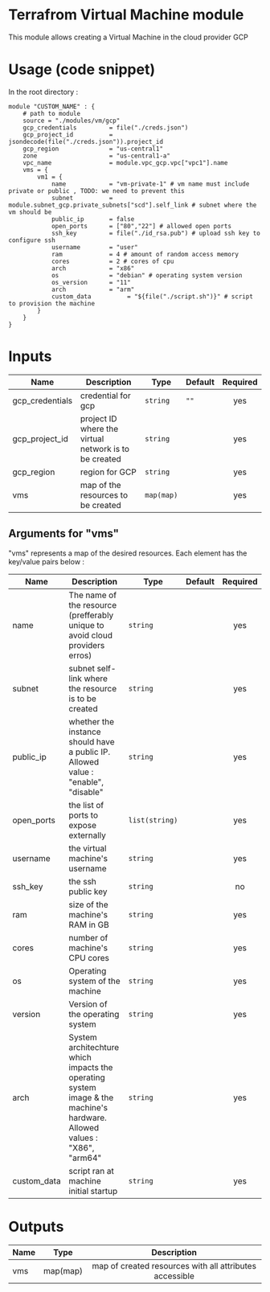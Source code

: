 # Terrafrom Virtual Machine module
This module allows creating a Virtual Machine in the cloud provider GCP

# Usage (code snippet)
In the root directory : 

    module "CUSTOM_NAME" : {
        # path to module
        source = "./modules/vm/gcp"
        gcp_credentials         = file("./creds.json")
        gcp_project_id          = jsondecode(file("./creds.json")).project_id
        gcp_region              = "us-central1"
        zone                    = "us-central1-a"
        vpc_name                = module.vpc_gcp.vpc["vpc1"].name
        vms = {
            vm1 = {
                name            = "vm-private-1" # vm name must include private or public , TODO: we need to prevent this
                subnet          = module.subnet_gcp.private_subnets["scd"].self_link # subnet where the vm should be 
                public_ip       = false
                open_ports      = ["80","22"] # allowed open ports 
                ssh_key         = file("./id_rsa.pub") # upload ssh key to configure ssh
                username        = "user"
                ram             = 4 # amount of random access memory
                cores           = 2 # cores of cpu
                arch            = "x86"
                os              = "debian" # operating system version
                os_version      = "11"
                arch            = "arm" 
                custom_data          = "${file("./script.sh")}" # script to provision the machine
            }
        }
    }

# Inputs
| Name | Description | Type | Default | Required |
|------|-------------|------|---------|:--------:|
| gcp_credentials | credential for gcp | `string` | `""` | yes |
| gcp_project_id | project ID where the virtual network is to be created | `string` |  | yes |
| gcp_region | region for GCP | `string` |  | yes |
| vms | map of the resources to be created | `map(map)` |  | yes |

## Arguments for "vms"
"vms" represents a map of the desired resources. Each element has the key/value pairs below :

| Name | Description | Type | Default | Required |
|------|-------------|------|---------|:--------:|
| name | The name of the resource (prefferably unique to avoid cloud providers erros)  | `string` | | yes |
| subnet | subnet self-link where the resource is to be created  | `string` | | yes |
| public_ip | whether the instance should have a public IP. Allowed value : "enable", "disable"  | `string` | | yes |
| open_ports | the list of ports to expose externally  | `list(string)` | | yes |
| username | the virtual machine's username  | `string` | | yes |
| ssh_key | the ssh public key  | `string` | | no |
| ram | size of the machine's RAM in GB  | `string` | | yes |
| cores | number of machine's CPU cores  | `string` | | yes |
| os | Operating system of the machine  | `string` | | yes |
| version | Version of the operating system  | `string` | | yes |
| arch | System architechture which impacts the operating system image & the machine's hardware. Allowed values : "X86", "arm64"  | `string` | | yes |
| custom_data | script ran at machine initial startup  | `string` | | yes |

# Outputs
| Name | Type | Description |
|------|-------------|:--------:|
| vms | map(map) | map of created resources with all attributes accessible |